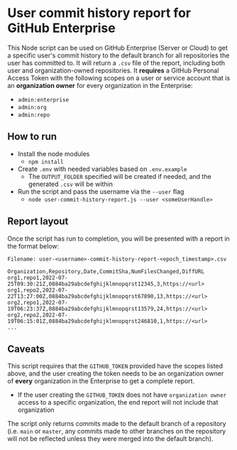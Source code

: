 # User commit history report for GitHub Enterprise

This Node script can be used on GitHub Enterprise (Server or Cloud) to get a specific user's commit history to the default branch for all repositories the user has committed to. It will return a `.csv` file of the report, including both user and organization-owned repositories. It **requires** a GitHub Personal Access Token with the following scopes on a user or service account that is an **organization owner** for every organization in the Enterprise:
  - `admin:enterprise`
  - `admin:org`
  - `admin:repo`

## How to run
- Install the node modules
  - `npm install`
- Create `.env` with needed variables based on `.env.example`
  - The `OUTPUT_FOLDER` specified will be created if needed, and the generated `.csv` will be within
- Run the script and pass the username via the `--user` flag
  - `node user-commit-history-report.js --user <someUserHandle>`

## Report layout
Once the script has run to completion, you will be presented with a report in the format below:

`Filename: user-<username>-commit-history-report-<epoch_timestamp>.csv`

```csv
Organization,Repository,Date,CommitSha,NumFilesChanged,DiffURL
org1,repo1,2022-07-25T09:30:21Z,0884ba29abcdefghijklmnopqrst12345,3,https://<url>
org1,repo2,2022-07-22T13:27:00Z,0884ba29abcdefghijklmnopqrst67890,13,https://<url>
org2,repo1,2022-07-19T06:23:37Z,0884ba29abcdefghijklmnopqrst13579,24,https://<url>
org2,repo2,2022-07-19T06:15:01Z,0884ba29abcdefghijklmnopqrst246810,1,https://<url>
...
```

## Caveats
This script requires that the `GITHUB_TOKEN` provided have the scopes listed above, and the user creating the token needs to be an organization owner of **every** organization in the Enterprise to get a complete report.
  - If the user creating the `GITHUB_TOKEN` does not have `organization owner` access to a specific organization, the end report will not include that organization

The script only returns commits made to the default branch of a repository (i.e. `main` or `master`, any commits made to other branches on the repository will not be reflected unless they were merged into the default branch).
